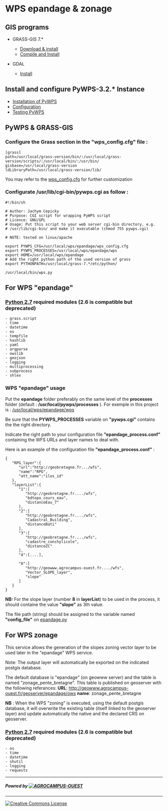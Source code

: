 # WPS epandage & zonage
## GIS programs

- GRASS-GIS 7.*
  * [Download & install](https://grass.osgeo.org/grass7/)
  * [Compile and Install](https://grasswiki.osgeo.org/wiki/Compile_and_Install)

- GDAL 
  * [Install](https://gdal.gloobe.org/install.html#linux)

## Install and configure PyWPS-3.2.* Instance

- [Installation of PyWPS](http://pywps.readthedocs.io/en/pywps-3.2/installation/index.html)
- [Configuration](http://pywps.readthedocs.io/en/pywps-3.2/configuration/index.html#configuration)
- [Testing PyWPS](http://pywps.readthedocs.io/en/pywps-3.2/testing/index.html#testing-pywps)

[//]: #[Documentation]()



## PyWPS & GRASS-GIS

### Configure the Grass section in the "wps_config.cfg" file :
```
[grass]
path=/usr/local/grass-version/bin/:/usr/local/grass-version/scripts/:/usr/local/bin/:/usr/bin/
gisbase=/usr/local/grass-version
ldLibraryPath=/usr/local/grass-version/lib/
```
You may refer to the [wps_config.cfg](wps_config.cfg) for further customization

### Configurate /usr/lib/cgi-bin/pywps.cgi as follow :
```shell=
#!/bin/sh

# Author: Jachym Cepicky
# Purpose: CGI script for wrapping PyWPS script
# Licence: GNU/GPL
# Usage: Put this script to your web server cgi-bin directory, e.g.
# /usr/lib/cgi-bin/ and make it executable (chmod 755 pywps.cgi)

# NOTE: tested on linux/apache

export PYWPS_CFG=/usr/local/wps/epandage/wps_config.cfg
export PYWPS_PROCESSES=/usr/local/wps/epandage/wps
export HOME=/usr/local/wps/epandage
# Add the right python path of the used version of grass
export PYTHONPATH=/usr/local/grass-7.*/etc/python/

/usr/local/bin/wps.py
```

## For WPS "epandage"

### [Python 2.7] required modules (2.6 is compatible but deprecated)
```
- grass.script
- time
- datetime
- os
- tempfile
- hashlib
- yaml
- argparse
- owslib
- geojson
- logging
- multiprocessing
- subprocess
- shlex
```

### WPS "epandage" usage
Put the __epandage__ folder preferably on the same level of the __processes__  folder (default : __/usr/local/pywps/processes__ ). For exemple in this project is : [/usr/local/wps/epandage/wps](./wps)

Be sure that the __PYWPS_PROCESSES__ variable on __"pywps.cgi"__  contains the the right directory.


Indicate the right path to your configuration file __"epandage_process.conf"__ containing the WFS URLs and layer names to deal with.

Here is an example of the configuration file __"epandage_process.conf"__ :

```json=1
{
   "RPG_layer":{
      "url":"http://geobretagne.fr.../wfs",
      "name":"RPG",
      "att_name":"ilos_id"
   },
   "layerList":{
      "1":[
         "http://geobretagne.fr..../wfs",
         "bdtopo_cours_eau",
         "distanceEau_7"
      ],
      "2":[
         "http://geobretagne.fr..../wfs",
         "Cadastral_Building",
         "distanceBati"
      ],
      "3":[
         "http://geobretagne.fr..../wfs",
         "cadastre_conchylicole",
         "distanceZC"
      ],
      "4":[....],
	  
      "8":[
         "http://geowww.agrocampus-ouest.fr..../wfs",
         "Vector_SLOPE_layer",
         "slope"
      ]
   }
}
```
__NB:__ For the slope layer (number __8__ in __layerList__) to be used in the process, it should containe the value **"slope"** as 3th value.

The file path (string) should be assigned to the variable named __"config_file"__ on [epandage.py](./wps/epandage.py)

## For WPS zonage
This service allows the generation of the slopes zoning vector layer to be used later in the "epandage" WPS service.

Note: The output layer will automatically be exported on the indicated postgis database.

The default database is "epandage" (on geowww server) and the table is named "zonage_pente_bretagne".
This table is published on geoserver with the following referances:
__URL__: http://geowww.agrocampus-ouest.fr/geoserver/epandage/ows
__name__: zonage_pente_bretagne

__NB__ : When the WPS "zoning" is executed, using the default postgis database, it will overwrite the existing table (itself linked to the geoserver layer) and update automatically the native and the declared CRS on geoserver.

### [Python 2.7] required modules (2.6 is compatible but deprecated)
```
- os
- time
- datetime
- shutil
- logging
- requests
```





***
##### Powred by [![AGROCAMPUS-OUEST](http://www.agrocampus-ouest.fr/infoglueDeliverLive/digitalAssets/89735_Logo-AGROCAMPUS-OUEST.png)](http://www.agrocampus-ouest.fr)
***
[![Creative Commons License](https://licensebuttons.net/l/by-sa/3.0/88x31.png)](https://creativecommons.org/licenses/by-sa/4.0/)



[//]: # (These are reference links used in the body of this note and get stripped out when the markdown processor does its job. There is no need to format nicely because it shouldn't be seen.)

	
   [Python 2.7]: <https://www.python.org/downloads/release>
   

